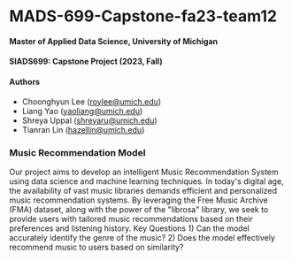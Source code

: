 # MADS-699-Capstone-fa23-team12
#### Master of Applied Data Science, University of Michigan
#### SIADS699: Capstone Project (2023, Fall)
#### Authors
  * Choonghyun Lee (roylee@umich.edu)
  * Liang Yao (yaoliang@umich.edu)
  * Shreya Uppal (shreyaru@umich.edu)
  * Tianran Lin (hazellin@umich.edu)

### Music Recommendation Model
Our project aims to develop an intelligent Music Recommendation System using data science and machine learning techniques. In today's digital age, the availability of vast music libraries demands efficient and personalized music recommendation systems. By leveraging the Free Music Archive (FMA) dataset, along with the power of the "librosa" library, we seek to provide users with tailored music recommendations based on their preferences and listening history.
Key Questions
	1) Can the model accurately identify the genre of the music?
	2) Does the model effectively recommend music to users based on similarity?


